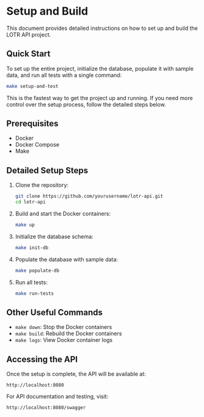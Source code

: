 # Setup and Build

This document provides detailed instructions on how to set up and build the LOTR API project.

## Quick Start

To set up the entire project, initialize the database, populate it with sample data, and run all tests with a single command:

```bash
make setup-and-test
```

This is the fastest way to get the project up and running. If you need more control over the setup process, follow the detailed steps below.

## Prerequisites

- Docker
- Docker Compose
- Make

## Detailed Setup Steps

1. Clone the repository:
   ```bash
   git clone https://github.com/yourusername/lotr-api.git
   cd lotr-api
   ```

2. Build and start the Docker containers:
   ```bash
   make up
   ```

3. Initialize the database schema:
   ```bash
   make init-db
   ```

4. Populate the database with sample data:
   ```bash
   make populate-db
   ```

5. Run all tests:
   ```bash
   make run-tests
   ```

## Other Useful Commands

- `make down`: Stop the Docker containers
- `make build`: Rebuild the Docker containers
- `make logs`: View Docker container logs

## Accessing the API

Once the setup is complete, the API will be available at:

```
http://localhost:8080
```

For API documentation and testing, visit:

```
http://localhost:8080/swagger
```
